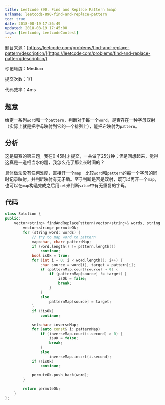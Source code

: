 ```yaml
---
title: Leetcode 890. Find and Replace Pattern（map）
urlname: leetcode-890-find-and-replace-pattern
toc: true
date: 2018-08-19 17:36:49
updated: 2018-08-19 17:45:00
tags: [Leetcode, LeetcodeContest]
---
```


题目来源：[https://leetcode.com/problems/find-and-replace-pattern/description/](https://leetcode.com/problems/find-and-replace-pattern/description/)

标记难度：Medium

提交次数：1/1

代码效率：4ms

## 题意

给定一系列`word`和一个`pattern`，判断对于每一个`word`，是否存在一种字母双射（实际上就是把字母映射到它的一个排列上），能把它映射为`pattern`。

## 分析

这是周赛的第三题，我在0:45时才提交，一共做了25分钟；但是回想起来，觉得这真是一道相当水的题，我怎么花了那么长时间的？

具体做法没有任何难度，直接开一个`map`，比较`word`和`pattern`的每一个字母的同时记录映射，并判断映射有无矛盾。至于判断是否是双射，既可以再开一个`map`，也可以在`map`构造完成之后用`set`来判断`value`中有无重复的字母。

## 代码

```cpp
class Solution {
public:
    vector<string> findAndReplacePattern(vector<string>& words, string pattern) {
        vector<string> permuteOk;
        for (string word: words) {
            // try to map word to pattern
            map<char, char> patternMap;
            if (word.length() != pattern.length())
                continue;
            bool isOk = true;
            for (int i = 0; i < word.length(); i++) {
                char source = word[i], target = pattern[i];
                if (patternMap.count(source) > 0) {
                    if (patternMap[source] != target) {
                        isOk = false;
                        break;
                    }
                }
                else
                    patternMap[source] = target;
            }
            if (!isOk)
                continue;

            set<char> inverseMap;
            for (auto const& i: patternMap)
                if (inverseMap.count(i.second) > 0) {
                    isOk = false;
                    break;
                }
                else
                    inverseMap.insert(i.second);
            if (!isOk)
                continue;

            permuteOk.push_back(word);
        }

        return permuteOk;
    }
};
```
